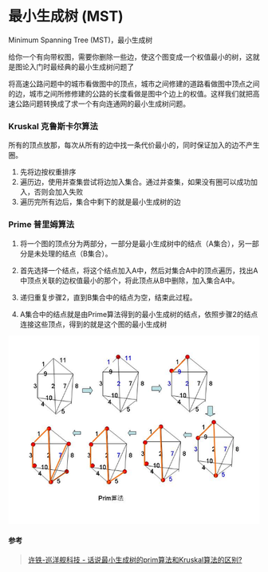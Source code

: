 # 最小生成树 (MST)

Minimum Spanning Tree (MST)，最小生成树

给你一个有向带权图，需要你删除一些边，使这个图变成一个权值最小的树，这就是图论入门时最经典的最小生成树问题了



将高速公路问题中的城市看做图中的顶点，城市之间修建的道路看做图中顶点之间的边，城市之间所修修建的公路的长度看做是图中个边上的权值。这样我们就把高速公路问题转换成了求一个有向连通网的最小生成树问题。



### Kruskal 克鲁斯卡尔算法

所有的顶点放那，每次从所有的边中找一条代价最小的，同时保证加入的边不产生圈。

1. 先将边按权重排序
2. 遍历边，使用并查集尝试将边加入集合。通过并查集，如果没有圈可以成功加入，否则会加入失败
3. 遍历完所有边后，集合中剩下的就是最小生成树的边





### Prime 普里姆算法

1. 将一个图的顶点分为两部分，一部分是最小生成树中的结点（A集合），另一部分是未处理的结点（B集合）。

2. 首先选择一个结点，将这个结点加入A中，然后对集合A中的顶点遍历，找出A中顶点关联的边权值最小的那个，将此顶点从B中删除，加入集合A中。
3. 递归重复步骤2，直到B集合中的结点为空，结束此过程。
4. A集合中的结点就是由Prime算法得到的最小生成树的结点，依照步骤2的结点连接这些顶点，得到的就是这个图的最小生成树

![img](assets/v2-845dac6f303985e9d655665dc6d1a4ef_720w.jpg)





#### 参考

> [许铁-巡洋舰科技 - 话说最小生成树的prim算法和Kruskal算法的区别?](https://www.zhihu.com/question/26806466)